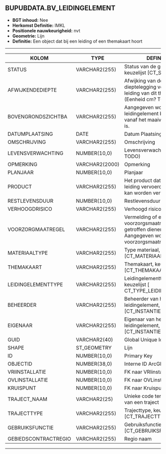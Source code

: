 ﻿## BUPUBDATA.BV_LEIDINGELEMENT


* __BGT inhoud:__ Nee
* __Herkomst Definitie:__ IMKL
* __Positionele nauwkeurigheid:__ nvt
* __Geometrie:__ Lijn
* __Definitie:__ Een object dat bij een leiding of een themakaart hoort



***

|KOLOM                               |TYPE              |DEFINITIE|
|------                              |----              |-----    |
|STATUS                              |VARCHAR2(255)     |Status van de gegevens, keuzelijst [CT_STATUS]|
|AFWIJKENDEDIEPTE                    |VARCHAR2(255)     |Afwijking van de gangbare dieptelegging voor een leiding van dit thema. (Eenheid cm? TODO)|
|BOVENGRONDSZICHTBA                  |VARCHAR2(255)     |Aangegeven wordt of het leidingelement bovengronds vanaf het maaiveld zichtbaar is.|
|DATUMPLAATSING                      |DATE              |Datum Plaatsing|
|OMSCHRIJVING                        |VARCHAR2(255)     |Omschrijving|
|LEVENSVERWACHTING                   |NUMBER(10,0)      |Levensverwachting (jaar TODO) |
|OPMERKING                           |VARCHAR2(2000)    |Opmerking|
|PLANJAAR                            |NUMBER(10,0)      |Planjaar|
|PRODUCT                             |VARCHAR2(255)     |Het product dat door de leiding vervoerd wordt of kan worden vervoerd|
|RESTLEVENSDUUR                      |NUMBER(10,0)      |Restlevensduur|
|VERHOOGDRISICO                      |VARCHAR2(255)     |Verhoogd risico j/n|
|VOORZORGMAATREGEL                   |VARCHAR2(255)     |Vermelding of er voorzorgsmaatregelen getroffen dienen te worden. Aangegeven wordt wat de voorzorgsmaatregel is|
|MATERIAALTYPE                       |VARCHAR2(255)  |Type materiaal, keuzelijst [CT_MATERIAALTYPE]|
|THEMAKAART                          |VARCHAR2(255)     |Themakaart, keuzelijst [CT_THEMAKAART]|
|LEIDINGELEMENTTYPE                  |VARCHAR2(255)     |Leidingelementtype, keuzelijst [ CT_TYPE_LEIDINGELEMENT]|
|BEHEERDER                           |VARCHAR2(255)     |Beheerder van het leidingelement, keuzelijst [CT_INSTANTIE]|
|EIGENAAR                            |VARCHAR2(255)     |Eigenaar van het leidingelement, keuzelijst [CT_INSTANTIE]|
|GUID                                |VARCHAR2(40)      |Global Unique Identifier|
|SHAPE                          |ST_GEOMETRY      |Lijn|
|ID                                  |NUMBER(10,0)      |Primary Key|
|OBJECTID                            |NUMBER(38,0)   |Interne ID ArcGIS|
|VRIINSTALLATIE                      |NUMBER(10,0)      |FK naar VRIinstallatie|
|OVLINSTALLATIE                      |NUMBER(10,0)      |FK naar OVLinstallatie|
|KRUISPUNT                           |NUMBER(10,0)      |FK naar Kruispunt|
|TRAJECT_NAAM                        |VARCHAR2(25)      |Unieke code ter identificatie van een traject|
|TRAJECTTYPE                         |VARCHAR2(255)    |Trajecttype, keuzelijst [CT_TRAJECTTYPE]|
|GEBRUIKSFUNCTIE                    |VARCHAR2(255)    |Gebruiksfunctie, keuzelijst [CT_GEBRUIKSFUNCTIE]|
|GEBIEDSCONTRACTREGIO                |VARCHAR2(255)  |Regio naam|
    

***